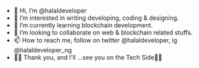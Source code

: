 - 👋 Hi, I’m @halaldeveloper
- 👀 I’m interested in writing developing, coding & designing.
- 🌱 I’m currently learning blockchain development.
- 💞️ I’m looking to collaborate on web & blockchain related stuffs.
- 📫 How to reach me, follow on twitter @halaldeveloper, ig @halaldeveloper_ng
- 👨‍💻 Thank you, and I'll ...see you on the Tech Side💯😎

<!---
halaldeveloper/halaldeveloper is a ✨ special ✨ repository because its `README.md` (this file) appears on your GitHub profile.
You can click the Preview link to take a look at your changes.
--->
